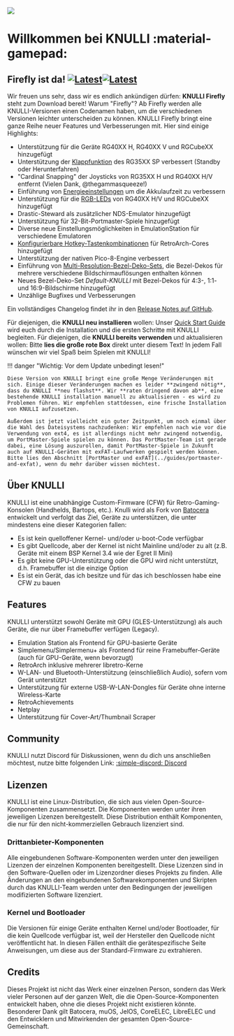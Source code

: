 <div class="preview-container">
  <img class="off-glb" src="/_inc/images/knulli-header-firefly.png"/>
</div>

# Willkommen bei KNULLI :material-gamepad:

## Firefly ist da! [![Latest](https://img.shields.io/github/release/knulli-cfw/distribution.svg?labelColor=111111&color=5998FF&label=Latest&style=flat#only-light)](https://github.com/knulli-cfw/distribution/releases/latest)[![Latest](https://img.shields.io/github/release/knulli-cfw/distribution.svg?labelColor=dddddd&color=5998FF&label=Latest&style=flat#only-dark)](https://github.com/knulli-cfw/distribution/releases/latest)

Wir freuen uns sehr, dass wir es endlich ankündigen dürfen: **KNULLI Firefly** steht zum Download bereit! Warum "Firefly"? Ab Firefly werden alle KNULLI-Versionen einen Codenamen haben, um die verschiedenen Versionen leichter unterscheiden zu können. KNULLI Firefly bringt eine ganze Reihe neuer Features und Verbesserungen mit. Hier sind einige Highlights:

* Unterstützung für die Geräte RG40XX H, RG40XX V und RGCubeXX hinzugefügt
* Unterstützung der [Klappfunktion](../configure/power-management) des RG35XX SP verbessert (Standby oder Herunterfahren)
* "Cardinal Snapping" der Joysticks von RG35XX H und RG40XX H/V entfernt (Vielen Dank, @thegammasqueeze!)
* Einführung von [Energieeinstellungen](../configure/power-management) um die Akkulaufzeit zu verbessern
* Unterstützung für die [RGB-LEDs](../configure/rgb-leds) von RG40XX H/V und RGCubeXX hinzugefügt
* Drastic-Steward als zusätzlicher NDS-Emulator hinzugefügt
* Unterstützung für 32-Bit-Portmaster-Spiele hinzugefügt
* Diverse neue Einstellungsmöglichkeiten in EmulationStation für verschiedene Emulatoren
* [Konfigurierbare Hotkey-Tastenkombinationen](../configure/retroarch/custom-hotkey-shortcuts) für RetroArch-Cores hinzugefügt
* Unterstützung der nativen Pico-8-Engine verbessert
* Einführung von [Multi-Resolution-Bezel-Deko-Sets](../configure/customization/bezel-decorations), die Bezel-Dekos für mehrere verschiedene Bildschirmauflösungen enthalten können
* Neues Bezel-Deko-Set *Default-KNULLI* mit Bezel-Dekos für 4:3-, 1:1- und 16:9-Bildschirme hinzugefügt
* Unzählige Bugfixes und Verbesserungen

Ein vollständiges Changelog findet ihr in den [Release Notes auf GitHub](https://github.com/knulli-cfw/distribution/releases/latest).

Für diejenigen, die **KNULLI neu installieren** wollen: Unser [Quick Start Guide](../play/quick-start) wird euch durch die Installation und die ersten Schritte mit KNULLI begleiten. Für diejenigen, die **KNULLI bereits verwenden** und aktualisieren wollen: Bitte **lies die große rote Box** direkt unter diesem Text! In jedem Fall wünschen wir viel Spaß beim Spielen mit KNULLI!

!!! danger "Wichtig: Vor dem Update unbedingt lesen!"

    Diese Version von KNULLI bringt eine große Menge Veränderungen mit sich. Einige dieser Veränderungen machen es leider **zwingend nötig**, dass du KNULLI **neu flashst**. Wir **raten dringend davon ab**, eine bestehende KNULLI installation manuell zu aktualisieren - es wird zu Problemen führen. Wir empfehlen stattdessen, eine frische Installation von KNULLI aufzusetzen.

    Außerdem ist jetzt vielleicht ein guter Zeitpunkt, um noch einmal über die Wahl des Dateisystems nachzudenken: Wir empfehlen nach wie vor die Verwendung von ext4, es ist allerdings nicht mehr zwingend notwendig, um PortMaster-Spiele spielen zu können. Das PortMaster-Team ist gerade dabei, eine Lösung auszurollen, damit PortMaster-Spiele in Zukunft auch auf KNULLI-Geräten mit exFAT-Laufwerken gespielt werden können. Bitte lies den Abschnitt [PortMaster und exFAT](../guides/portmaster-and-exfat), wenn du mehr darüber wissen möchtest.

## Über KNULLI

KNULLI ist eine unabhängige Custom-Firmware (CFW) für Retro-Gaming-Konsolen (Handhelds, Bartops, etc.). Knulli wird als Fork von [Batocera](https://batocera.org) entwickelt und verfolgt das Ziel, Geräte zu unterstützen, die unter mindestens eine dieser Kategorien fallen:

-   Es ist kein quelloffener Kernel- und/oder u-boot-Code verfügbar
-   Es gibt Quellcode, aber der Kernel ist nicht Mainline und/oder zu alt (z.B. Geräte mit einem BSP Kernel 3.4 wie der Egret II Mini)
-   Es gibt keine GPU-Unterstützung oder die GPU wird nicht unterstützt, d.h. Framebuffer ist die einzige Option
-   Es ist ein Gerät, das ich besitze und für das ich beschlossen habe eine CFW zu bauen

## Features

KNULLI unterstützt sowohl Geräte mit GPU (GLES-Unterstützung) als auch Geräte, die nur über Framebuffer verfügen (Legacy).

-   Emulation Station als Frontend für GPU-basierte Geräte
-   Simplemenu/Simplermenu+ als Frontend für reine Framebuffer-Geräte (auch für GPU-Geräte, wenn bevorzugt)
-   RetroArch inklusive mehrerer libretro-Kerne
-   W-LAN- und Bluetooth-Unterstützung (einschließlich Audio), sofern vom Gerät unterstützt
-   Unterstützung für externe USB-W-LAN-Dongles für Geräte ohne interne Wireless-Karte
-   RetroAchievements
-   Netplay
-   Unterstützung für Cover-Art/Thumbnail Scraper

## Community

KNULLI nutzt Discord für Diskussionen, wenn du dich uns anschließen möchtest, nutze bitte folgenden Link: [:simple-discord: Discord](https://discord.gg/HXPS3DAeeB)

## Lizenzen

KNULLI ist eine Linux-Distribution, die sich aus vielen Open-Source-Komponenten zusammensetzt. Die Komponenten werden unter ihren jeweiligen Lizenzen bereitgestellt. Diese Distribution enthält Komponenten, die nur für den nicht-kommerziellen Gebrauch lizenziert sind.

### Drittanbieter-Komponenten

Alle eingebundenen Software-Komponenten werden unter den jeweiligen Lizenzen der einzelnen Komponenten bereitgestellt. Diese Lizenzen sind in den Software-Quellen oder im Lizenzordner dieses Projekts zu finden. Alle Änderungen an den eingebundenen Softwarekomponenten und Skripten durch das KNULLI-Team werden unter den Bedingungen der jeweiligen modifizierten Software lizenziert.

### Kernel und Bootloader

Die Versionen für einige Geräte enthalten Kernel und/oder Bootloader, für die kein Quellcode verfügbar ist, weil der Hersteller den Quellcode nicht veröffentlicht hat. In diesen Fällen enthält die gerätespezifische Seite Anweisungen, um diese aus der Standard-Firmware zu extrahieren.

## Credits

Dieses Projekt ist nicht das Werk einer einzelnen Person, sondern das Werk vieler Personen auf der ganzen Welt, die die Open-Source-Komponenten entwickelt haben, ohne die dieses Projekt nicht existieren könnte. Besonderer Dank gilt Batocera, muOS, JelOS, CoreELEC, LibreELEC und den Entwicklern und Mitwirkenden der gesamten Open-Source-Gemeinschaft.
